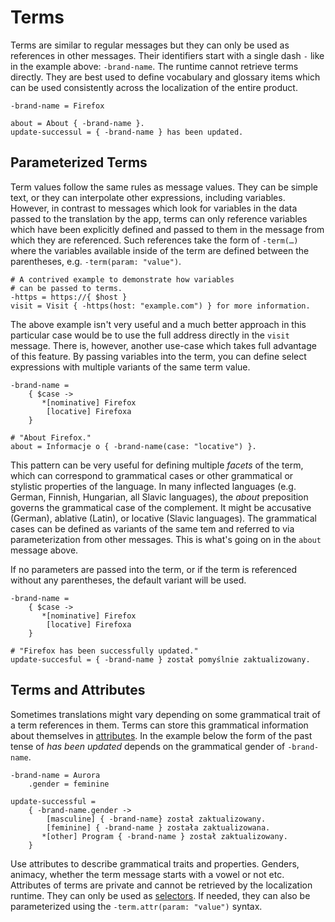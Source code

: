 # Terms

Terms are similar to regular messages but they can only be used as references
in other messages. Their identifiers start with a single dash `-` like in the
example above: `-brand-name`. The runtime cannot retrieve terms directly.
They are best used to define vocabulary and glossary items which can be used
consistently across the localization of the entire product.

```
-brand-name = Firefox

about = About { -brand-name }.
update-successul = { -brand-name } has been updated.
```

## Parameterized Terms

Term values follow the same rules as message values. They can be simple text,
or they can interpolate other expressions, including variables. However, in
contrast to messages which look for variables in the data passed to the
translation by the app, terms can only reference variables which have been
explicitly defined and passed to them in the message from which they are
referenced. Such references take the form of `-term(…)` where the variables
available inside of the term are defined between the parentheses, e.g.
`-term(param: "value")`.

```
# A contrived example to demonstrate how variables
# can be passed to terms.
-https = https://{ $host }
visit = Visit { -https(host: "example.com") } for more information.
```

The above example isn't very useful and a much better approach in this
particular case would be to use the full address directly in the `visit`
message. There is, however, another use-case which takes full advantage of
this feature. By passing variables into the term, you can define select
expressions with multiple variants of the same term value.

```
-brand-name =
    { $case ->
       *[nominative] Firefox
        [locative] Firefoxa
    }

# "About Firefox."
about = Informacje o { -brand-name(case: "locative") }.
```

This pattern can be very useful for defining multiple _facets_ of the term,
which can correspond to grammatical cases or other grammatical or stylistic
properties of the language. In many inflected languages (e.g. German,
Finnish, Hungarian, all Slavic languages), the *about* preposition governs
the grammatical case of the complement. It might be accusative (German),
ablative (Latin), or locative (Slavic languages). The grammatical cases can
be defined as variants of the same tem and referred to via parameterization
from other messages. This is what's going on in the `about` message above.

If no parameters are passed into the term, or if the term is referenced
without any parentheses, the default variant will be used.

```
-brand-name =
    { $case ->
       *[nominative] Firefox
        [locative] Firefoxa
    }

# "Firefox has been successfully updated."
update-succesful = { -brand-name } został pomyślnie zaktualizowany.
```

## Terms and Attributes

Sometimes translations might vary depending on some grammatical trait of a
term references in them. Terms can store this grammatical information about
themselves in [attributes](attributes.html). In the example below the form of
the past tense of _has been updated_ depends on the grammatical gender of
`-brand-name`.

```
-brand-name = Aurora
    .gender = feminine

update-successful =
    { -brand-name.gender ->
        [masculine] { -brand-name} został zaktualizowany.
        [feminine] { -brand-name } została zaktualizowana.
       *[other] Program { -brand-name } został zaktualizowany.
    }
```

Use attributes to describe grammatical traits and properties. Genders,
animacy, whether the term message starts with a vowel or not etc. Attributes
of terms are private and cannot be retrieved by the localization runtime.
They can only be used as [selectors](selectors.html). If needed, they can
also be parameterized using the `-term.attr(param: "value")` syntax.
